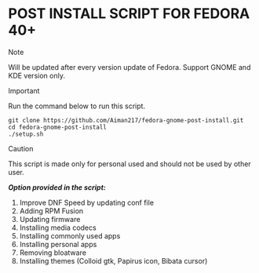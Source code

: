 POST INSTALL SCRIPT FOR FEDORA 40+
===========================
> [!NOTE] 
> Will be updated after every version update of Fedora. Support GNOME and KDE version only.

> [!IMPORTANT]
> Run the command below to run this script.
>
> ```
> git clone https://github.com/Aiman217/fedora-gnome-post-install.git
> cd fedora-gnome-post-install
> ./setup.sh
> ```

> [!CAUTION]
> This script is made only for personal used and should not be used by other user.

***Option provided in the script:***
1. Improve DNF Speed by updating conf file
2. Adding RPM Fusion
3. Updating firmware
4. Installing media codecs
5. Installing commonly used apps
6. Installing personal apps
7. Removing bloatware
8. Installing themes (Colloid gtk, Papirus icon, Bibata cursor)
